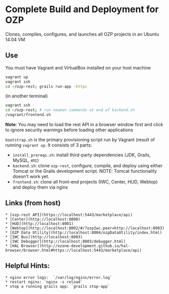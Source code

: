 # Complete Build and Deployment for OZP

Clones, compiles, configures, and launches all OZP projects in an Ubuntu 14.04
VM

## Use
You must have Vagrant and VirtualBox installed on your host machine

```bash
vagrant up
vagrant ssh
cd ~/ozp-rest; grails run-app -https
```
(in another terminal)
```bash
vagrant ssh
cd ~/ozp-rest; # run newman commands at end of backend.sh
/vagrant/frontend.sh
```

**Note**: You may need to load the rest API in a browser window first and 
click to ignore security warnings before loading other applications

`bootstrap.sh` is the primary provisioning script run by Vagrant (result of 
running `vagrant up`. It consists of 3 parts:

* `install_prereqs.sh`: install third-party dependencies (JDK, Grails, MySQL, etc)
* `backend.sh`: clone `ozp-rest`, configure, compile, and deploy using either
     Tomcat or the Grails development script. NOTE: Tomcat functionality doesn't
     work yet.
* `frontend.sh`: clone all front-end projects (IWC, Center, HUD, Webtop) and 
    deploy them via nginx

## Links (from host)
    * [ozp-rest API](https://localhost:5443/marketplace/api)
    * [Center](http://localhost:8000)
    * [HUD](http://localhost:8001)
    * [Webtop](http://localhost:8002/#/?ozpIwc.peer=http://localhost:8003)
    * [OZP Data Utility](http://localhost:8004/ozpDataUtility/index.html)
    * [IWC Bus](http://localhost:8003)
    * [IWC Debugger](http://localhost:8003/debugger.html)
    * [HAL Browser](http://ozone-development.github.io/hal-browser/browser.html#https://localhost:5443/marketplace/api)

## Helpful Hints:
    * nginx error logs:  `/var/log/nginx/error.log`
    * restart nginx: `nginx -s reload`
    * stop a running grails app: `grails stop-app`
